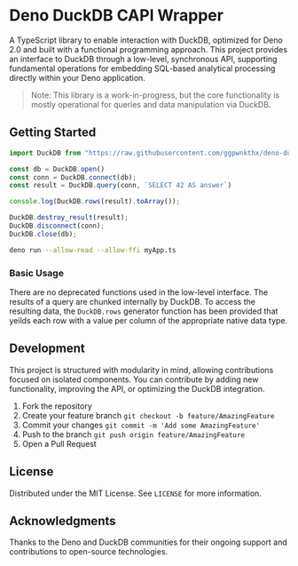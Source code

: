 # Deno DuckDB CAPI Wrapper
A TypeScript library to enable interaction with DuckDB, optimized for Deno 2.0 and built with a functional programming approach. This project provides an interface to DuckDB through a low-level, synchronous API, supporting fundamental operations for embedding SQL-based analytical processing directly within your Deno application.

>Note: This library is a work-in-progress, but the core functionality is mostly operational for queries and data manipulation via DuckDB.

## Getting Started
```typescript
import DuckDB from "https://raw.githubusercontent.com/ggpwnkthx/deno-duckdb/main/mod.ts";

const db = DuckDB.open()
const conn = DuckDB.connect(db);
const result = DuckDB.query(conn, `SELECT 42 AS answer`)

console.log(DuckDB.rows(result).toArray());

DuckDB.destroy_result(result);
DuckDB.disconnect(conn);
DuckDB.close(db);
```

```bash
deno run --allow-read --allow-ffi myApp.ts
```

### Basic Usage
There are no deprecated functions used in the low-level interface. The results of a query are chunked internally by DuckDB. To access the resulting data, the `DuckDB.rows` generator function has been provided that yeilds each row with a value per column of the appropriate native data type.

## Development
This project is structured with modularity in mind, allowing contributions focused on isolated components. You can contribute by adding new functionality, improving the API, or optimizing the DuckDB integration.
1. Fork the repository
2. Create your feature branch `git checkout -b feature/AmazingFeature`
3. Commit your changes `git commit -m 'Add some AmazingFeature'`
4. Push to the branch `git push origin feature/AmazingFeature`
5. Open a Pull Request

## License
Distributed under the MIT License. See `LICENSE` for more information.

## Acknowledgments
Thanks to the Deno and DuckDB communities for their ongoing support and contributions to open-source technologies.